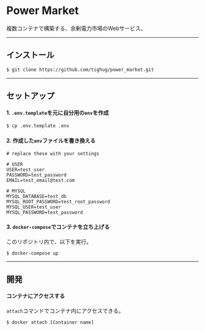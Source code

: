 # Power Market

複数コンテナで構築する、余剰電力市場のWebサービス。

---

## インストール

```bash
$ git clone https://github.com/tighug/power_market.git
```

---

## セットアップ

#### 1. `.env.template`を元に自分用の`env`を作成

```bash
$ cp .env.template .env
```

#### 2. 作成した`env`ファイルを書き換える

```
# replace these with your settings

# USER
USER=test_user
PASSWORD=test_password
EMAIL=test_email@test.com

# MYSQL
MYSQL_DATABASE=test_db
MYSQL_ROOT_PASSWORD=test_root_password
MYSQL_USER=test_user
MYSQL_PASSWORD=test_password
```

#### 3. `docker-compose`でコンテナを立ち上げる

このリポジトリ内で、以下を実行。

```bash
$ docker-compose up
```

---

## 開発

#### コンテナにアクセスする

`attach`コマンドでコンテナ内にアクセスできる。

```bash
$ docker attach [Container name]
```
